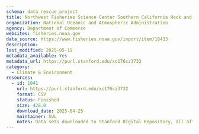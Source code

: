 ```yaml
---
schema: data_rescue_project 
title: Northwest Fisheries Science Center Southern California Hook and Line Survey
organization: National Oceanic and Atmospheric Administration
agency: Department of Commerce
websites: fisheries.noaa.gov
data_source: https://www.fisheries.noaa.gov/inport/item/18433
description: 
last_modified: 2025-05-19
metadata_available: Yes
metadata_url: https://purl.stanford.edu/xc176cz3732
category:
  - Climate & Environment 
resources:
  - id: 1041
    url: https://purl.stanford.edu/xc176cz3732
    format: CSV
    status: Finished
    size: 428.0
    download_date: 2025-04-25
    maintainer: SUL
    notes: Data sets downloaded to Stanford Digital Repository, all affiliated URLs archived by End of Term Archive and snapshots linked from the Stanford PURL metadata record. 3 data sets for this survey, with metadata records for each.
---
```

